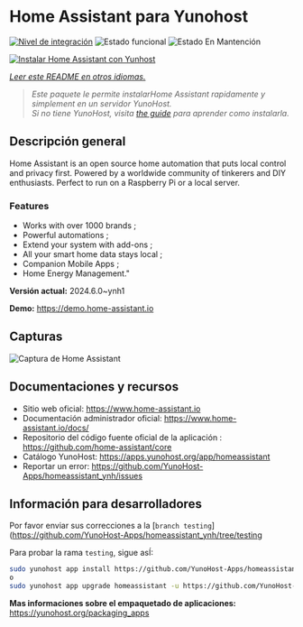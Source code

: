 <!--
Este archivo README esta generado automaticamente<https://github.com/YunoHost/apps/tree/master/tools/readme_generator>
No se debe editar a mano.
-->

# Home Assistant para Yunohost

[![Nivel de integración](https://dash.yunohost.org/integration/homeassistant.svg)](https://dash.yunohost.org/appci/app/homeassistant) ![Estado funcional](https://ci-apps.yunohost.org/ci/badges/homeassistant.status.svg) ![Estado En Mantención](https://ci-apps.yunohost.org/ci/badges/homeassistant.maintain.svg)

[![Instalar Home Assistant con Yunhost](https://install-app.yunohost.org/install-with-yunohost.svg)](https://install-app.yunohost.org/?app=homeassistant)

*[Leer este README en otros idiomas.](./ALL_README.md)*

> *Este paquete le permite instalarHome Assistant rapidamente y simplement en un servidor YunoHost.*  
> *Si no tiene YunoHost, visita [the guide](https://yunohost.org/install) para aprender como instalarla.*

## Descripción general

Home Assistant is an open source home automation that puts local control and privacy first. Powered by a worldwide community of tinkerers and DIY enthusiasts. Perfect to run on a Raspberry Pi or a local server. 

### Features

- Works with over 1000 brands ;
- Powerful automations ;
- Extend your system with add-ons ;
- All your smart home data stays local ;
- Companion Mobile Apps ;
- Home Energy Management." 


**Versión actual:** 2024.6.0~ynh1

**Demo:** <https://demo.home-assistant.io>

## Capturas

![Captura de Home Assistant](./doc/screenshots/screenshot1.png)

## Documentaciones y recursos

- Sitio web oficial: <https://www.home-assistant.io>
- Documentación administrador oficial: <https://www.home-assistant.io/docs/>
- Repositorio del código fuente oficial de la aplicación : <https://github.com/home-assistant/core>
- Catálogo YunoHost: <https://apps.yunohost.org/app/homeassistant>
- Reportar un error: <https://github.com/YunoHost-Apps/homeassistant_ynh/issues>

## Información para desarrolladores

Por favor enviar sus correcciones a la [`branch testing`](https://github.com/YunoHost-Apps/homeassistant_ynh/tree/testing

Para probar la rama `testing`, sigue asÍ:

```bash
sudo yunohost app install https://github.com/YunoHost-Apps/homeassistant_ynh/tree/testing --debug
o
sudo yunohost app upgrade homeassistant -u https://github.com/YunoHost-Apps/homeassistant_ynh/tree/testing --debug
```

**Mas informaciones sobre el empaquetado de aplicaciones:** <https://yunohost.org/packaging_apps>
